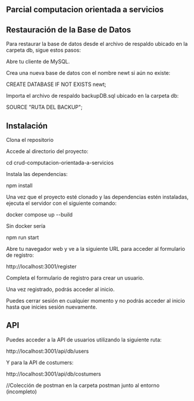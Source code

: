 ## Parcial computacion orientada a servicios

## Restauración de la Base de Datos
Para restaurar la base de datos desde el archivo de respaldo ubicado en la carpeta db, sigue estos pasos:

Abre tu cliente de MySQL.

Crea una nueva base de datos con el nombre newt si aún no existe:

CREATE DATABASE IF NOT EXISTS newt;

Importa el archivo de respaldo backupDB.sql ubicado en la carpeta db:

SOURCE "RUTA DEL BACKUP";

## Instalación
Clona el repositorio 

Accede al directorio del proyecto:

cd crud-computacion-orientada-a-servicios

Instala las dependencias:

npm install

Una vez que el proyecto esté clonado y las dependencias estén instaladas, ejecuta el servidor con el siguiente comando:

docker compose up --build

Sin docker sería

npm run start

Abre tu navegador web y ve a la siguiente URL para acceder al formulario de registro:

http://localhost:3001/register

Completa el formulario de registro para crear un usuario.

Una vez registrado, podrás acceder al inicio.

Puedes cerrar sesión en cualquier momento y no podrás acceder al inicio hasta que inicies sesión nuevamente.

## API
Puedes acceder a la API de usuarios utilizando la siguiente ruta:

http://localhost:3001/api/db/users

Y para la API de costumers:

http://localhost:3001/api/db/costumers

//Colección de postman en la carpeta postman junto al entorno (incompleto)
